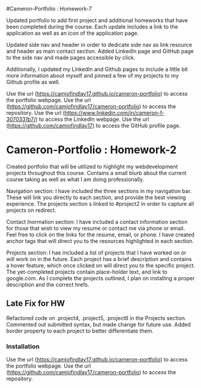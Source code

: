 #Cameron-Portfolio : Homework-7

Updated portfolio to add first project and additional homeworks that have been completed during the course. Each update includes a link to the application as well as an icon of the application page. 

Updated side nav and header in order to dedicate side nav as link resource and header as main contact section. Added LinkedIn page and GitHub page to the side nav and made pages accessible by click.

Additionally, I updated my LinkedIn and Github pages to include a little bit more information about myself and pinned a few of my projects to my Github profile as well.

Use the url (https://camjofindlay17.github.io/cameron-portfolio) to access the portfolio webpage.
Use the url (https://github.com/camjofindlay17/cameron-portfolio) to access the repository.
Use the url (https://www.linkedin.com/in/cameron-f-3070331b7/) to access the LinkedIn webpage.
Use the url (https://github.com/camjofindlay17) to access the GitHub profile page.

# Cameron-Portfolio : Homework-2

Created portfolio that will be utilized to highlight my webdevelopment projects throughout this course. Contains a small blurb about the current course taking as well as what I am doing professionally. 

Navigation section: I have included the three sections in my navigation bar. These will link you directly to each section, and provide the best viewing experience. The projects section s linked to #project2 in order to capture all projects on redirect.

Contact Inormation section: I have included a contact information section for those that wish to view my resume or contact me via phone or email. Feel free to click on the links for the resume, email, or phone. I have created anchor tags that will direct you to the resources highlighted in each section.

Projects section: I hae included a list of projects that I have worked on or will work on in the future. Each project has a brief description and contains a hover feature, which once clicked on will direct you to the specific project. The yet-completed projects contain place-holder text, and link to google.com. As I complete the projects outlined, I plan on installing a proper description and the correct hrefs.

## Late Fix for HW
 Refactored code on .project4, .project5, .project6 in the Projects section. Commented out submitted syntax, but made change for future use. Added border property to each project to better differentiate them. 

### Installation

Use the url (https://camjofindlay17.github.io/cameron-portfolio) to access the portfolio webpage.
Use the url (https://github.com/camjofindlay17/cameron-portfolio) to access the repository.
